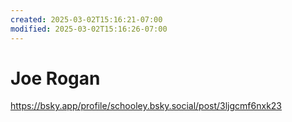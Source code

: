 ```yaml
---
created: 2025-03-02T15:16:21-07:00
modified: 2025-03-02T15:16:26-07:00
---
```


# Joe Rogan

https://bsky.app/profile/schooley.bsky.social/post/3ljgcmf6nxk23
